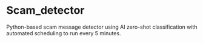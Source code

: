 # Scam_detector
Python-based scam message detector using AI zero-shot classification with automated scheduling to run every 5 minutes.
